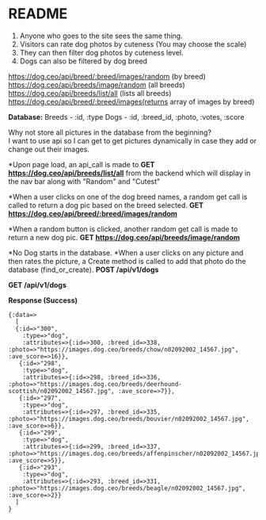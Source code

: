 # README

1. Anyone who goes to the site sees the same thing.
2. Visitors can rate dog photos by cuteness (You may choose the scale)
3. They can then filter dog photos by cuteness level.
4. Dogs can also be filtered by dog breed

https://dog.ceo/api/breed/:breed/images/random (by breed)
https://dog.ceo/api/breeds/image/random (all breeds)
https://dog.ceo/api/breeds/list/all (lists all breeds)
https://dog.ceo/api/breed/:breed/images(returns array of images by breed)

**Database:**
Breeds - :id, :type
Dogs - :id, :breed_id, :photo, :votes, :score

Why not store all pictures in the database from the beginning?  
I want to use api so I can get to get pictures dynamically in case they add or change out their images.

*Upon page load, an api_call is made to **GET https://dog.ceo/api/breeds/list/all** from the backend which will display in the nav bar along with "Random" and "Cutest"

*When a user clicks on one of the dog breed names, a random get call is called to return a dog pic based on the breed selected. **GET https://dog.ceo/api/breed/:breed/images/random**

*When a random button is clicked, another random get call is made to return a new dog pic. **GET https://dog.ceo/api/breeds/image/random**

*No Dog starts in the database.
*When a user clicks on any picture and then rates the picture, a Create method is called to add that photo do the database (find_or_create).  **POST /api/v1/dogs**

**GET /api/v1/dogs**

**Response (Success)**
```shell
{:data=>
  [
  {:id=>"300",
    :type=>"dog",
    :attributes=>{:id=>300, :breed_id=>338, :photo=>"https://images.dog.ceo/breeds/chow/n02092002_14567.jpg", :ave_score=>16}},
   {:id=>"298",
    :type=>"dog",
    :attributes=>{:id=>298, :breed_id=>336, :photo=>"https://images.dog.ceo/breeds/deerhound-scottish/n02092002_14567.jpg", :ave_score=>7}},
   {:id=>"297",
    :type=>"dog",
    :attributes=>{:id=>297, :breed_id=>335, :photo=>"https://images.dog.ceo/breeds/bouvier/n02092002_14567.jpg", :ave_score=>6}},
   {:id=>"299",
    :type=>"dog",
    :attributes=>{:id=>299, :breed_id=>337, :photo=>"https://images.dog.ceo/breeds/affenpinscher/n02092002_14567.jpg", :ave_score=>5}},
   {:id=>"293",
    :type=>"dog",
    :attributes=>{:id=>293, :breed_id=>331, :photo=>"https://images.dog.ceo/breeds/beagle/n02092002_14567.jpg", :ave_score=>2}}
  ]
}
```
